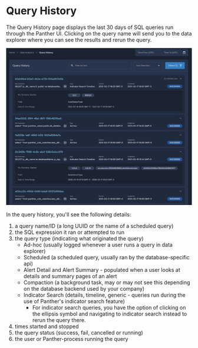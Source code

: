 # Query History

The Query History page displays the last 30 days of SQL queries run through the Panther UI. Clicking on the query name will send you to the data explorer where you can see the results and rerun the query. 

![Query history](../../../.gitbook/assets/query-history.png)

In the query history, you'll see the following details:

1. a query name/ID (a long UUID or the name of a scheduled query)
2. the SQL expression it ran or attempted to run
3. the query type (indicating what originated the query)
   * Ad-hoc (usually logged whenever a user runs a query in data explorer)
   * Scheduled (a scheduled query, usually ran by the database-specific api)
   * Alert Detail and Alert Summary - populated when a user looks at details and summary pages of an alert
   * Compaction (a background task, may or may not see this depending on the database backend used by your company)
   * Indicator Search (details, timeline, generic - queries run during the use of Panther's indicator search feature) 
     * For indicator search queries, you have the option of clicking on the ellipsis symbol and navigating to indicator search instead to rerun the query there.
4. times started and stopped 
5. the query status (success, fail, cancelled or running)
6. the user or Panther-process running the query
